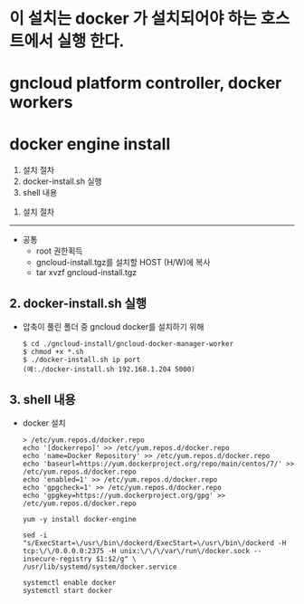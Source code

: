 # 이 설치는 docker 가 설치되어야 하는 호스트에서 실행 한다.
# gncloud platform controller, docker workers
# docker engine install


1. 설치 절차
2. docker-install.sh 실행
3. shell 내용

<span></span>
1. 설치 절차
------------

- 공통 
    - root 권한획득
    - gncloud-install.tgz를 설치할 HOST (H/W)에 복사
    - tar xvzf gncloud-install.tgz

<span></span>
2. docker-install.sh 실행
-------------------------

- 압축이 풀린 폴더 중 gncloud docker를 설치하기 위해

    ```
    $ cd ./gncloud-install/gncloud-docker-manager-worker
    $ chmod +x *.sh
    $ ./docker-install.sh ip port 
	(예:./docker-install.sh 192.168.1.204 5000)
    ```

<span></span>
3. shell 내용
------------

- docker 설치

    ```
    > /etc/yum.repos.d/docker.repo
    echo '[dockerrepo]' >> /etc/yum.repos.d/docker.repo
    echo 'name=Docker Repository' >> /etc/yum.repos.d/docker.repo
    echo 'baseurl=https://yum.dockerproject.org/repo/main/centos/7/' >> /etc/yum.repos.d/docker.repo
    echo 'enabled=1' >> /etc/yum.repos.d/docker.repo
    echo 'gpgcheck=1' >> /etc/yum.repos.d/docker.repo
    echo 'gpgkey=https://yum.dockerproject.org/gpg' >> /etc/yum.repos.d/docker.repo

    yum -y install docker-engine

    sed -i "s/ExecStart=\/usr\/bin\/dockerd/ExecStart=\/usr\/bin\/dockerd -H tcp:\/\/0.0.0.0:2375 -H unix:\/\/\/var\/run\/docker.sock --insecure-registry $1:$2/g" \
    /usr/lib/systemd/system/docker.service

    systemctl enable docker
    systemctl start docker
    ```
